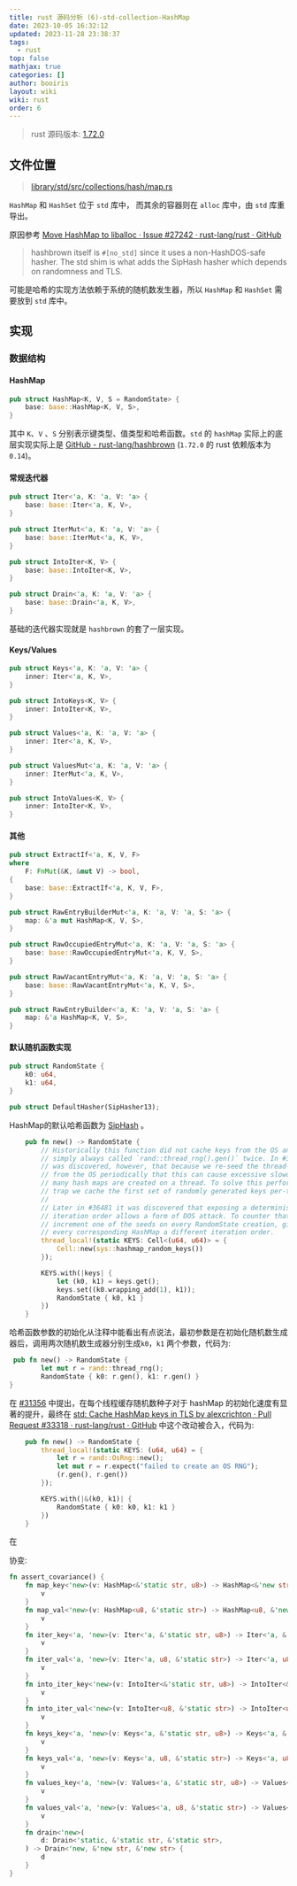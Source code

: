 ```yaml
---
title: rust 源码分析 (6)-std-collection-HashMap
date: 2023-10-05 16:32:12
updated: 2023-11-28 23:38:37
tags:
  - rust
top: false
mathjax: true
categories: []
author: booiris
layout: wiki
wiki: rust
order: 6
---
```

> rust 源码版本: [1.72.0](https://github.com/rust-lang/rust/tree/1.72.0)

## 文件位置

> [library/std/src/collections/hash/map.rs](https://github.com/rust-lang/rust/blob/1.72.0/library/std/src/collections/hash/map.rs)

`HashMap` 和 `HashSet` 位于 `std` 库中， 而其余的容器则在 `alloc` 库中，由 `std` 库重导出。

原因参考 [Move HashMap to liballoc · Issue #27242 · rust-lang/rust · GitHub](https://github.com/rust-lang/rust/issues/27242)

> hashbrown itself is `#[no_std]` since it uses a non-HashDOS-safe hasher. The std shim is what adds the SipHash hasher which depends on randomness and TLS.

可能是哈希的实现方法依赖于系统的随机数发生器，所以 `HashMap` 和 `HashSet` 需要放到 `std` 库中。

## 实现

### 数据结构

#### HashMap

```rust
pub struct HashMap<K, V, S = RandomState> {
    base: base::HashMap<K, V, S>,
}
```

其中 `K`、`V` 、`S` 分别表示键类型、值类型和哈希函数。`std` 的 `hashMap` 实际上的底层实现实际上是 [GitHub - rust-lang/hashbrown](https://github.com/rust-lang/hashbrown) (`1.72.0` 的 rust 依赖版本为 `0.14`)。

#### 常规迭代器

```rust
pub struct Iter<'a, K: 'a, V: 'a> {
    base: base::Iter<'a, K, V>,
}

pub struct IterMut<'a, K: 'a, V: 'a> {
    base: base::IterMut<'a, K, V>,
}

pub struct IntoIter<K, V> {
    base: base::IntoIter<K, V>,
}

pub struct Drain<'a, K: 'a, V: 'a> {
    base: base::Drain<'a, K, V>,
}
```

基础的迭代器实现就是 `hashbrown` 的套了一层实现。

#### Keys/Values

```rust
pub struct Keys<'a, K: 'a, V: 'a> {
    inner: Iter<'a, K, V>,
}

pub struct IntoKeys<K, V> {
    inner: IntoIter<K, V>,
}

pub struct Values<'a, K: 'a, V: 'a> {
    inner: Iter<'a, K, V>,
}

pub struct ValuesMut<'a, K: 'a, V: 'a> {
    inner: IterMut<'a, K, V>,
}

pub struct IntoValues<K, V> {
    inner: IntoIter<K, V>,
}
```

#### 其他

```rust
pub struct ExtractIf<'a, K, V, F>
where
    F: FnMut(&K, &mut V) -> bool,
{
    base: base::ExtractIf<'a, K, V, F>,
}

pub struct RawEntryBuilderMut<'a, K: 'a, V: 'a, S: 'a> {
    map: &'a mut HashMap<K, V, S>,
}

pub struct RawOccupiedEntryMut<'a, K: 'a, V: 'a, S: 'a> {
    base: base::RawOccupiedEntryMut<'a, K, V, S>,
}

pub struct RawVacantEntryMut<'a, K: 'a, V: 'a, S: 'a> {
    base: base::RawVacantEntryMut<'a, K, V, S>,
}

pub struct RawEntryBuilder<'a, K: 'a, V: 'a, S: 'a> {
    map: &'a HashMap<K, V, S>,
}
```

#### 默认随机函数实现

```rust
pub struct RandomState {
    k0: u64,
    k1: u64,
}

pub struct DefaultHasher(SipHasher13);
```

HashMap的默认哈希函数为 [SipHash](../../pages/blog/SipHash.md) 。

```rust
    pub fn new() -> RandomState {
        // Historically this function did not cache keys from the OS and instead
        // simply always called `rand::thread_rng().gen()` twice. In #31356 it
        // was discovered, however, that because we re-seed the thread-local RNG
        // from the OS periodically that this can cause excessive slowdown when
        // many hash maps are created on a thread. To solve this performance
        // trap we cache the first set of randomly generated keys per-thread.
        //
        // Later in #36481 it was discovered that exposing a deterministic
        // iteration order allows a form of DOS attack. To counter that we
        // increment one of the seeds on every RandomState creation, giving
        // every corresponding HashMap a different iteration order.
        thread_local!(static KEYS: Cell<(u64, u64)> = {
            Cell::new(sys::hashmap_random_keys())
        });

        KEYS.with(|keys| {
            let (k0, k1) = keys.get();
            keys.set((k0.wrapping_add(1), k1));
            RandomState { k0, k1 }
        })
    }
```

哈希函数参数的初始化从注释中能看出有点说法，最初参数是在初始化随机数生成器后，调用两次随机数生成器分别生成`k0`，`k1` 两个参数，代码为:

```rust
 pub fn new() -> RandomState {
        let mut r = rand::thread_rng();
        RandomState { k0: r.gen(), k1: r.gen() }
}
```

在 [#31356](https://github.com/rust-lang/rust/pull/31356) 中提出，在每个线程缓存随机数种子对于 hashMap 的初始化速度有显著的提升，最终在 [std: Cache HashMap keys in TLS by alexcrichton · Pull Request #33318 · rust-lang/rust · GitHub](https://github.com/rust-lang/rust/pull/33318/files) 中这个改动被合入，代码为:

```rust
    pub fn new() -> RandomState {
        thread_local!(static KEYS: (u64, u64) = {
            let r = rand::OsRng::new();
            let mut r = r.expect("failed to create an OS RNG");
            (r.gen(), r.gen())
        });

        KEYS.with(|&(k0, k1)| {
            RandomState { k0: k0, k1: k1 }
        })
    }
```

在

协变:

```rust
fn assert_covariance() {
    fn map_key<'new>(v: HashMap<&'static str, u8>) -> HashMap<&'new str, u8> {
        v
    }
    fn map_val<'new>(v: HashMap<u8, &'static str>) -> HashMap<u8, &'new str> {
        v
    }
    fn iter_key<'a, 'new>(v: Iter<'a, &'static str, u8>) -> Iter<'a, &'new str, u8> {
        v
    }
    fn iter_val<'a, 'new>(v: Iter<'a, u8, &'static str>) -> Iter<'a, u8, &'new str> {
        v
    }
    fn into_iter_key<'new>(v: IntoIter<&'static str, u8>) -> IntoIter<&'new str, u8> {
        v
    }
    fn into_iter_val<'new>(v: IntoIter<u8, &'static str>) -> IntoIter<u8, &'new str> {
        v
    }
    fn keys_key<'a, 'new>(v: Keys<'a, &'static str, u8>) -> Keys<'a, &'new str, u8> {
        v
    }
    fn keys_val<'a, 'new>(v: Keys<'a, u8, &'static str>) -> Keys<'a, u8, &'new str> {
        v
    }
    fn values_key<'a, 'new>(v: Values<'a, &'static str, u8>) -> Values<'a, &'new str, u8> {
        v
    }
    fn values_val<'a, 'new>(v: Values<'a, u8, &'static str>) -> Values<'a, u8, &'new str> {
        v
    }
    fn drain<'new>(
        d: Drain<'static, &'static str, &'static str>,
    ) -> Drain<'new, &'new str, &'new str> {
        d
    }
}
```
